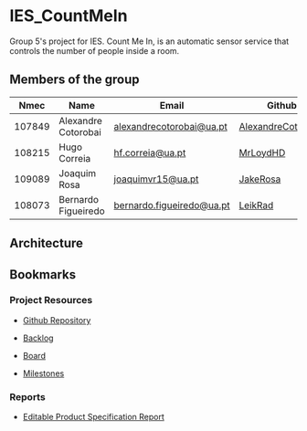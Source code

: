 # IES_CountMeIn

Group 5's project for IES. Count Me In, is an automatic sensor service that controls the number of people inside a room.

## Members of the group

| Nmec   | Name                | Email                       | Github                                                      | Roles         |
| ------ | ------------------- | --------------------------- | ----------------------------------------------------------- | ------------- |
| 107849 | Alexandre Cotorobai | <alexandrecotorobai@ua.pt>  | [AlexandreCotorobai](https://github.com/AlexandreCotorobai) | Team Manager  |
| 108215 | Hugo Correia        | <hf.correia@ua.pt>          | [MrLoydHD](https://github.com/MrLoydHD)                     | Product Owner |
| 109089 | Joaquim Rosa        | <joaquimvr15@ua.pt>         | [JakeRosa](https://github.com/JakeRosa)                     | Architect     |
| 108073 | Bernardo Figueiredo | <bernardo.figueiredo@ua.pt> | [LeikRad](https://github.com/LeikRad)                       | DevOps Master |

## Architecture

## Bookmarks

### Project Resources

- [Github Repository](https://github.com/LeikRad/IES_CountMeIn)

- [Backlog](https://github.com/users/LeikRad/projects/2)
- [Board](https://github.com/users/LeikRad/projects/2/views/2)
- [Milestones](https://github.com/users/LeikRad/projects/2/views/4)

### Reports

- [Editable Product Specification Report](https://docs.google.com/document/d/1DLN441DW_DaQnTAU9D2JchCNytAL9wR9nkcMuMj6qkw/edit?usp=sharing)

